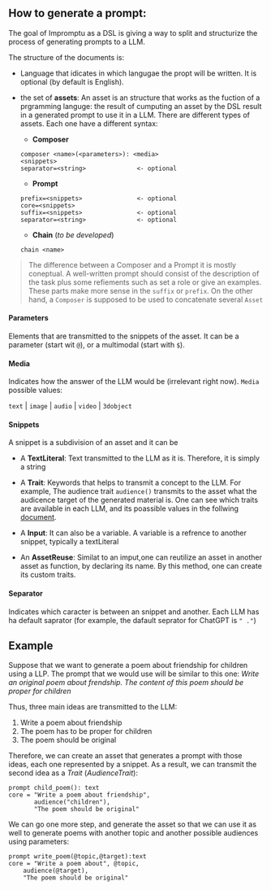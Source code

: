 ## How to generate a prompt:
The goal of Impromptu as a DSL is giving a way to split and structurize the process of generating prompts to a LLM.

The structure of the documents is:
- Language that idicates in which langugae the propt will be written. It is optional (by default is English).
- the set of **assets**: An asset is an structure that works as the fuction of a prgramming languge: the result of cumputing an asset by the DSL result in a generated prompt to use it in a LLM.
There are different types of assets. Each one have a different syntax:

    - **Composer**
    ```
    composer <name>(<parameters>): <media>
    <snippets>
    separator=<string>              <- optional
    ```
    - **Prompt** 
    ```prompt <name>(<parameters>): <media>
    prefix=<snippets>               <- optional
    core=<snippets>
    suffix=<snippets>               <- optional
    separator=<string>              <- optional
    ```


    - **Chain** (*to be developed*)
    ```
    chain <name>
    ```

> The difference between a Composer and a Prompt it is mostly coneptual. A well-written prompt should consist of the description of the task plus some refiements such as set a role or give an examples. These parts make more sense in the `suffix` or `prefix`.
On the other hand, a `Composer` is supposed to be used to concatenate several `Asset`



#### Parameters
Elements that are transmitted to the snippets of the asset. It can be a parameter (start wit `@`), or a multimodal (start with `$`).

#### Media
 Indicates how the answer of the LLM would be (irrelevant right now).
 `Media` possible values:

 `text` | `image` | `audio` | `video` | `3dobject`

#### Snippets
 A snippet is a subdivision of an asset and it can be
 - A **TextLiteral**: Text transmitted to the LLM as it is. Therefore, it is simply a string

 - A **Trait**: Keywords that helps to transmit a concept to the LLM. For example, The audience trait `audience()` transmits to the asset what the audicence target of the generated material is. One can see which traits are available in each LLM, and its poassible values in the follwing [document](traits_cheat_sheet.md).

 - A **Input**: It can also be a variable. A variable is a refrence to another snippet, typically a textLiteral

 - An **AssetReuse**: Similat to an imput,one can reutilize an asset in another asset as function, by declaring its name. By this method, one can create its custom traits.

#### Separator

Indicates which caracter is between an snippet and another. Each LLM has ha default saprator (for example, the dafault seprator for ChatGPT is `" ."`)

 ## Example

 Suppose that we want to generate a poem about friendship for children using a LLP. The prompt that we would use will be similar to this one:
 *Write an original poem about frendship. The content of this poem should be proper for children*

 Thus, three main ideas are transmitted to the LLM:
 1) Write a poem about friendship
 2) The poem has to be proper for children
 3) The poem should be original

 Therefore, we can create an asset that generates a prompt with those ideas, each one represented by a snippet. As a result, we can transmit the second idea as a *Trait* (*AudienceTrait*):
 ```
 prompt child_poem(): text 
 core = "Write a poem about friendship",
        audience("children"),
        "The poem should be original"
 ``` 

 We can go one more step, and generate the asset so that we can use it as well to generate poems with another topic and another possible audiences using parameters:

```
prompt write_poem(@topic,@target):text
core = "Write a poem about", @topic,
    audience(@target),
    "The poem should be original"
```

